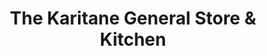 ---
title: "The Karitane General Store & Kitchen"
url: /karitane/the-karitane-general-store-and-kitchen/
shop: general
---